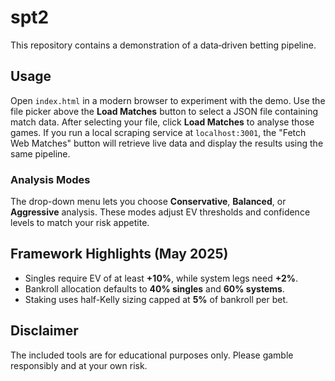 # spt2

This repository contains a demonstration of a data‑driven betting pipeline.

## Usage

Open `index.html` in a modern browser to experiment with the demo. Use the
file picker above the **Load Matches** button to select a JSON file containing
match data. After selecting your file, click **Load Matches** to analyse those
games. If you run a local scraping service at `localhost:3001`, the "Fetch Web
Matches" button will retrieve live data and display the results using the same
pipeline.

### Analysis Modes

The drop-down menu lets you choose **Conservative**, **Balanced**, or **Aggressive** analysis. These modes adjust EV thresholds and confidence levels to match your risk appetite.

## Framework Highlights (May 2025)

- Singles require EV of at least **+10%**, while system legs need **+2%**.
- Bankroll allocation defaults to **40% singles** and **60% systems**.
- Staking uses half-Kelly sizing capped at **5%** of bankroll per bet.

## Disclaimer

The included tools are for educational purposes only. Please gamble
responsibly and at your own risk.
